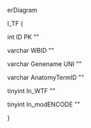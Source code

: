 erDiagram

I_TF {

int ID PK ""

varchar WBID  ""

varchar Genename UNI ""

varchar AnatomyTermID  ""

tinyint In_WTF  ""

tinyint In_modENCODE  ""

}
